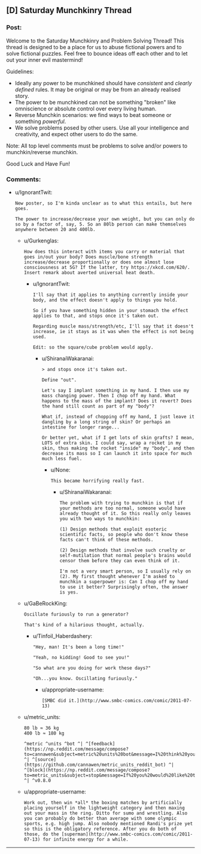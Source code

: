 ## [D] Saturday Munchkinry Thread

### Post:

Welcome to the Saturday Munchkinry and Problem Solving Thread! This thread is designed to be a place for us to abuse fictional powers and to solve fictional puzzles. Feel free to bounce ideas off each other and to let out your inner evil mastermind! 

Guidelines:

* Ideally any power to be munchkined should have *consistent* and *clearly defined* rules. It may be original or may be from an already realised story.
* The power to be munchkined can not be something "broken" like omniscience or absolute control over every living human.
* Reverse Munchkin scenarios: we find ways to beat someone or something  *powerful*.
* We solve problems posed by other users. Use all your intelligence and creativity, and expect other users to do the same.

Note: All top level comments must be problems to solve and/or powers to munchkin/reverse munchkin.

Good Luck and Have Fun!


### Comments:

- u/IgnorantTwit:
  ```
  New poster, so I'm kinda unclear as to what this entails, but here goes.

  The power to increase/decrease your own weight, but you can only do so by a factor of, say, 5. So an 80lb person can make themselves anywhere between 20 and 400lb.
  ```

  - u/Gurkenglas:
    ```
    How does this interact with items you carry or material that goes in/out your body? Does muscle/bone strength increase/decrease proportionally or does one almost lose consciousness at 5G? If the latter, try https://xkcd.com/620/. Insert remark about averted universal heat death.
    ```

    - u/IgnorantTwit:
      ```
      I'll say that it applies to anything currently inside your body, and the effect doesn't apply to things you hold. 

      So if you have something hidden in your stomach the effect applies to that, and stops once it's taken out. 

      Regarding muscle mass/strength/etc, I'll say that it doesn't increase, ie it stays as it was when the effect is not being used.

      Edit: so the square/cube problem would apply.
      ```

      - u/ShiranaiWakaranai:
        ```
        > and stops once it's taken out.

        Define "out". 

        Let's say I implant something in my hand. I then use my mass changing power. Then I chop off my hand. What happens to the mass of the implant? Does it revert? Does the hand still count as part of my "body"? 

        What if, instead of chopping off my hand, I just leave it dangling by a long string of skin? Or perhaps an intestine for longer range...

        Or better yet, what if I get lots of skin grafts? I mean, LOTS of extra skin. I could say, wrap a rocket in my skin, thus making the rocket "inside" my "body", and then decrease its mass so I can launch it into space for much much less fuel.
        ```

        - u/None:
          ```
          This became horrifying really fast.
          ```

          - u/ShiranaiWakaranai:
            ```
            The problem with trying to munchkin is that if your methods are too normal, someone would have already thought of it. So this really only leaves you with two ways to munchkin:

            (1) Design methods that exploit esoteric scientific facts, so people who don't know these facts can't think of these methods.

            (2) Design methods that involve such cruelty or self-mutilation that normal people's brains would censor them before they can even think of it. 

            I'm not a very smart person, so I usually rely on (2). My first thought whenever I'm asked to munchkin a superpower is: Can I chop off my hand to use it better? Surprisingly often, the answer is yes.
            ```

  - u/GaBeRockKing:
    ```
    Oscillate furiously to run a generator?

    That's kind of a hilarious thought, actually.
    ```

    - u/Tinfoil_Haberdashery:
      ```
      "Hey, man! It's been a long time!"

      "Yeah, no kidding! Good to see you!"

      "So what are you doing for work these days?"

      "Oh...you know. Oscillating furiously."
      ```

      - u/appropriate-username:
        ```
        [SMBC did it.](http://www.smbc-comics.com/comic/2011-07-13)
        ```

  - u/metric_units:
    ```
    80 lb ≈ 36 kg  
    400 lb ≈ 180 kg

    ^metric ^units ^bot ^| ^[feedback](https://np.reddit.com/message/compose?to=cannawen&subject=metric%20units%20bot&message=I%20think%20your%20bot%20is...%20%5BPlease%20include%20a%20link%20if%20you%20are%20reporting%20a%20bug%20about%20a%20specific%20comment!%5D) ^| ^[source](https://github.com/cannawen/metric_units_reddit_bot) ^| ^[block](https://np.reddit.com/message/compose?to=metric_units&subject=stop&message=If%20you%20would%20like%20to%20stop%20seeing%20this%20bot%27s%20comments%2C%20please%20send%20this%20private%20message%20with%20the%20subject%20%27stop%27.%20If%20you%20are%20a%20moderator%2C%20please%20go%20to%20https%3A%2F%2Fwww.reddit.com%2Fr%2Frational%2Fabout%2Fbanned%2F) ^| ^v0.8.0
    ```

  - u/appropriate-username:
    ```
    Work out, then win *all* the boxing matches by artificially placing yourself in the lightweight category and then maxing out your mass in the ring. Ditto for sumo and wrestling. Also you can probably do better than average with some olympic sports, e.g. high jump. Also nobody mentioned Randi's prize yet so this is the obligatory reference. After you do both of those, do the [superman](http://www.smbc-comics.com/comic/2011-07-13) for infinite energy for a while.
    ```

---

